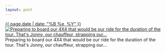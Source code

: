 ```yaml
---
layout: post
---
```


<p>
  <time><a href="/136">{{ page.date | date: "%B %e, %Y" }}</a></time>
  <a href="/136"><img src="{{ site.assets_url }}/136-640.jpg" srcset="{{ site.assets_url }}/136-1280.jpg 1280w, {{ site.assets_url }}/136-960.jpg 960w, {{ site.assets_url }}/136-640.jpg 640w, {{ site.assets_url }}/136-320.jpg 320w" sizes="(min-width: 700px) 50vw, calc(100vw - 2rem)" alt="Preparing to board our 4X4 that would be our ride for the duration of the tour. That&#x27;s Jonny, our chauffeur, strapping our..." /></a>
  <span>Preparing to board our 4X4 that would be our ride for the duration of the tour. That&#x27;s Jonny, our chauffeur, strapping our...</span>
</p>
